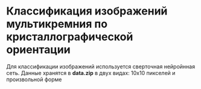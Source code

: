 # Классификация изображений мультикремния по кристаллографической ориентации
Для классификации изображений используется сверточная нейройнная сеть. Данные хранятся в **data.zip** в двух видах: 10х10 пикселей и произвольной форме
